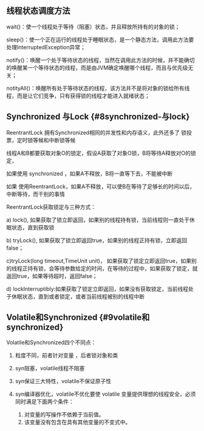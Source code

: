 ## 线程状态调度方法

wait\(\)：使一个线程处于等待（阻塞）状态，并且释放所持有的对象的锁；

sleep\(\)：使一个正在运行的线程处于睡眠状态，是一个静态方法，调用此方法要处理InterruptedException异常；

notify\(\)：唤醒一个处于等待状态的线程，当然在调用此方法的时候，并不能确切的唤醒某一个等待状态的线程，而是由JVM确定唤醒哪个线程，而且与优先级无关；

notityAll\(\)：唤醒所有处于等待状态的线程，该方法并不是将对象的锁给所有线程，而是让它们竞争，只有获得锁的线程才能进入就绪状态；

## Synchronized 与Lock {#8synchronized-与lock}

ReentrantLock 拥有Synchronized相同的并发性和内存语义，此外还多了 锁投票，定时锁等候和中断锁等候

线程A和B都要获取对象O的锁定，假设A获取了对象O锁，B将等待A释放对O的锁定，

如果使用 synchronized ，如果A不释放，B将一直等下去，不能被中断

如果 使用ReentrantLock，如果A不释放，可以使B在等待了足够长的时间以后，中断等待，而干别的事情



ReentrantLock获取锁定与三种方式：

a\) lock\(\), 如果获取了锁立即返回，如果别的线程持有锁，当前线程则一直处于休眠状态，直到获取锁

b\) tryLock\(\), 如果获取了锁立即返回true，如果别的线程正持有锁，立即返回false；

c\)tryLock\(long timeout,TimeUnit unit\)， 如果获取了锁定立即返回true，如果别的线程正持有锁，会等待参数给定的时间，在等待的过程中，如果获取了锁定，就返回true，如果等待超时，返回false；

d\) lockInterruptibly:如果获取了锁定立即返回，如果没有获取锁定，当前线程处于休眠状态，直到或者锁定，或者当前线程被别的线程中断



## Volatile和Synchronized {#9volatile和synchronized}

Volatile和Synchronized四个不同点：

1. 粒度不同，前者针对变量 ，后者锁对象和类

2. syn阻塞，volatile线程不阻塞

3. syn保证三大特性，volatile不保证原子性

4. syn编译器优化，volatile不优化要使 volatile 变量提供理想的线程安全，必须同时满足下面两个条件：

    1. 对变量的写操作不依赖于当前值。
    2. 该变量没有包含在具有其他变量的不变式中。




